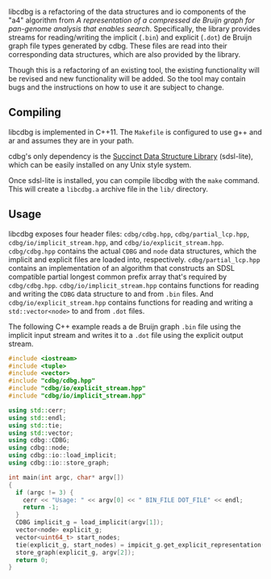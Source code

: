 libcdbg is a refactoring of the data structures and io components of the "a4"
algorithm from _A representation of a compressed de Bruijn graph for pan-genome
analysis that enables search_.
Specifically, the library provides streams for reading/writing the implicit
(`.bin`) and explicit (`.dot`) de Bruijn graph file types generated by cdbg.
These files are read into their corresponding data structures, which are also
provided by the library.

Though this is a refactoring of an existing tool, the existing functionality
will be revised and new functionality will be added.
So the tool may contain bugs and the instructions on how to use it are subject
to change.

## Compiling

libcdbg is implemented in C++11.
The `Makefile` is configured to use g++ and ar and assumes they are in your path.

cdbg's only dependency is the
[Succinct Data Structure Library](https://github.com/simongog/sdsl-lite)
(sdsl-lite), which can be easily installed on any Unix style system.

Once sdsl-lite is installed, you can compile libcdbg with the `make` command.
This will create a `libcdbg.a` archive file in the `lib/` directory.


## Usage

libcdbg exposes four header files: `cdbg/cdbg.hpp`, `cdbg/partial_lcp.hpp`,
`cdbg/io/implicit_stream.hpp`, and `cdbg/io/explicit_stream.hpp`.
`cdbg/cdbg.hpp` contains the actual `CDBG` and `node` data structures, which
the implicit and explicit files are loaded into, respectively.
`cdbg/partial_lcp.hpp` contains an implementation of an algorithm that
constructs an SDSL compatible partial longest common prefix array that's
required by `cdbg/cdbg.hpp`.
`cdbg/io/implicit_stream.hpp` contains functions for reading and writing the
`CDBG` data structure to and from `.bin` files.
And `cdbg/io/explicit_stream.hpp` contains functions for reading and writing a
`std::vector<node>` to and from `.dot` files.

The following C++ example reads a de Bruijn graph `.bin` file using the implicit
input stream and writes it to a `.dot` file using the explicit output stream.

```cpp
#include <iostream>
#include <tuple>
#include <vector>
#include "cdbg/cdbg.hpp"
#include "cdbg/io/explicit_stream.hpp"
#include "cdbg/io/implicit_stream.hpp"

using std::cerr;
using std::endl;
using std::tie;
using std::vector;
using cdbg::CDBG;
using cdbg::node;
using cdbg::io::load_implicit;
using cdbg::io::store_graph;

int main(int argc, char* argv[])
{
  if (argc != 3) {
    cerr << "Usage: " << argv[0] << " BIN_FILE DOT_FILE" << endl;
    return -1;
  }
  CDBG implicit_g = load_implicit(argv[1]);
  vector<node> explicit_g;
  vector<uint64_t> start_nodes;
  tie(explicit_g, start_nodes) = impicit_g.get_explicit_representation();
  store_graph(explicit_g, argv[2]);
  return 0;
}
```
